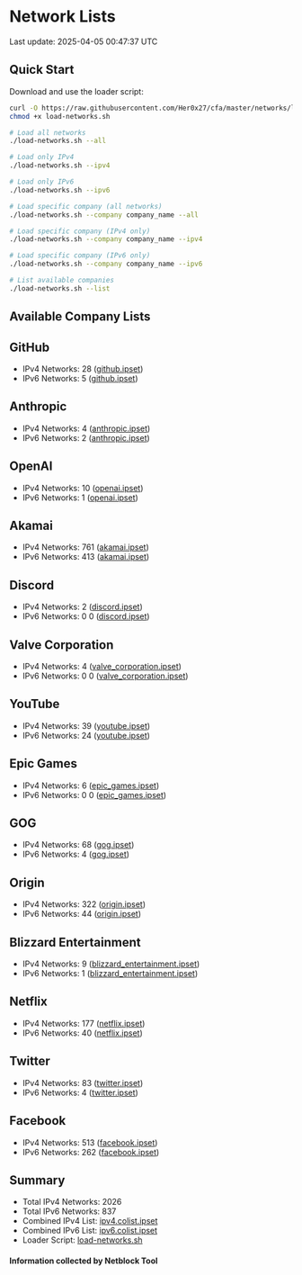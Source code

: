 # Network Lists
Last update: 2025-04-05 00:47:37 UTC

## Quick Start

Download and use the loader script:

```bash
curl -O https://raw.githubusercontent.com/Her0x27/cfa/master/networks/load-networks.sh
chmod +x load-networks.sh

# Load all networks
./load-networks.sh --all

# Load only IPv4
./load-networks.sh --ipv4

# Load only IPv6
./load-networks.sh --ipv6

# Load specific company (all networks)
./load-networks.sh --company company_name --all

# Load specific company (IPv4 only)
./load-networks.sh --company company_name --ipv4

# Load specific company (IPv6 only)
./load-networks.sh --company company_name --ipv6

# List available companies
./load-networks.sh --list
```

## Available Company Lists
## GitHub
- IPv4 Networks: 28 ([github.ipset](networks/ipv4/github.ipset))
- IPv6 Networks: 5 ([github.ipset](networks/ipv6/github.ipset))

## Anthropic
- IPv4 Networks: 4 ([anthropic.ipset](networks/ipv4/anthropic.ipset))
- IPv6 Networks: 2 ([anthropic.ipset](networks/ipv6/anthropic.ipset))

## OpenAI
- IPv4 Networks: 10 ([openai.ipset](networks/ipv4/openai.ipset))
- IPv6 Networks: 1 ([openai.ipset](networks/ipv6/openai.ipset))

## Akamai
- IPv4 Networks: 761 ([akamai.ipset](networks/ipv4/akamai.ipset))
- IPv6 Networks: 413 ([akamai.ipset](networks/ipv6/akamai.ipset))

## Discord
- IPv4 Networks: 2 ([discord.ipset](networks/ipv4/discord.ipset))
- IPv6 Networks: 0
0 ([discord.ipset](networks/ipv6/discord.ipset))

## Valve Corporation
- IPv4 Networks: 4 ([valve_corporation.ipset](networks/ipv4/valve_corporation.ipset))
- IPv6 Networks: 0
0 ([valve_corporation.ipset](networks/ipv6/valve_corporation.ipset))

## YouTube
- IPv4 Networks: 39 ([youtube.ipset](networks/ipv4/youtube.ipset))
- IPv6 Networks: 24 ([youtube.ipset](networks/ipv6/youtube.ipset))

## Epic Games
- IPv4 Networks: 6 ([epic_games.ipset](networks/ipv4/epic_games.ipset))
- IPv6 Networks: 0
0 ([epic_games.ipset](networks/ipv6/epic_games.ipset))

## GOG
- IPv4 Networks: 68 ([gog.ipset](networks/ipv4/gog.ipset))
- IPv6 Networks: 4 ([gog.ipset](networks/ipv6/gog.ipset))

## Origin
- IPv4 Networks: 322 ([origin.ipset](networks/ipv4/origin.ipset))
- IPv6 Networks: 44 ([origin.ipset](networks/ipv6/origin.ipset))

## Blizzard Entertainment
- IPv4 Networks: 9 ([blizzard_entertainment.ipset](networks/ipv4/blizzard_entertainment.ipset))
- IPv6 Networks: 1 ([blizzard_entertainment.ipset](networks/ipv6/blizzard_entertainment.ipset))

## Netflix
- IPv4 Networks: 177 ([netflix.ipset](networks/ipv4/netflix.ipset))
- IPv6 Networks: 40 ([netflix.ipset](networks/ipv6/netflix.ipset))

## Twitter
- IPv4 Networks: 83 ([twitter.ipset](networks/ipv4/twitter.ipset))
- IPv6 Networks: 4 ([twitter.ipset](networks/ipv6/twitter.ipset))

## Facebook
- IPv4 Networks: 513 ([facebook.ipset](networks/ipv4/facebook.ipset))
- IPv6 Networks: 262 ([facebook.ipset](networks/ipv6/facebook.ipset))

## Summary
- Total IPv4 Networks: 2026
- Total IPv6 Networks: 837
- Combined IPv4 List: [ipv4.colist.ipset](networks/combined/ipv4.colist.ipset)
- Combined IPv6 List: [ipv6.colist.ipset](networks/combined/ipv6.colist.ipset)
- Loader Script: [load-networks.sh](networks/load-networks.sh)
#### Information collected by Netblock Tool
